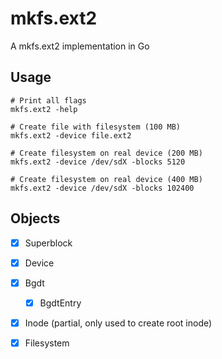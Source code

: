 # mkfs.ext2
A mkfs.ext2 implementation in Go

## Usage
```
# Print all flags
mkfs.ext2 -help

# Create file with filesystem (100 MB)
mkfs.ext2 -device file.ext2

# Create filesystem on real device (200 MB)
mkfs.ext2 -device /dev/sdX -blocks 5120

# Create filesystem on real device (400 MB)
mkfs.ext2 -device /dev/sdX -blocks 102400
```

## Objects
- [x] Superblock
- [x] Device
- [x] Bgdt
  - [x] BgdtEntry
- [x] Inode (partial, only used to create root inode)
- [x] Filesystem

